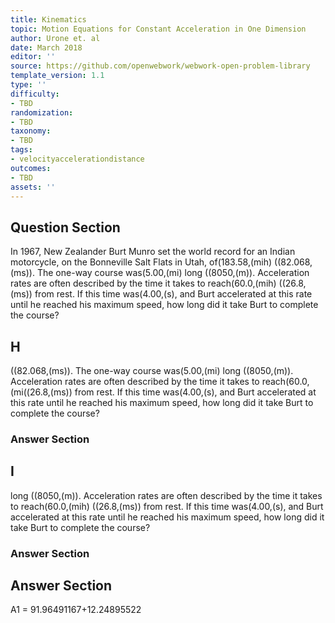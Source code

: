 ```yaml
---
title: Kinematics
topic: Motion Equations for Constant Acceleration in One Dimension
author: Urone et. al
date: March 2018
editor: ''
source: https://github.com/openwebwork/webwork-open-problem-library
template_version: 1.1
type: ''
difficulty:
- TBD
randomization:
- TBD
taxonomy:
- TBD
tags:
- velocityaccelerationdistance
outcomes:
- TBD
assets: ''
---
```


## Question Section 

In 1967, New Zealander Burt Munro set the world record for an Indian motorcycle, on the Bonneville Salt Flats in Utah, of(183.58,(mih) ((82.068,(ms)). The one-way course was(5.00,(mi) long ((8050,(m)). Acceleration rates are often described by the time it takes to reach(60.0,(mih) ((26.8,(ms)) from rest. If this time was(4.00,(s), and Burt accelerated at this rate until he reached his maximum speed, how long did it take Burt to complete the course?

## H
((82.068,(ms)). The one-way course was(5.00,(mi) long ((8050,(m)). Acceleration rates are often described by the time it takes to reach(60.0,(mi((26.8,(ms)) from rest. If this time was(4.00,(s), and Burt accelerated at this rate until he reached his maximum speed, how long did it take Burt to complete the course?
### Answer Section
## I
long ((8050,(m)). Acceleration rates are often described by the time it takes to reach(60.0,(mih) ((26.8,(ms)) from rest. If this time was(4.00,(s), and Burt accelerated at this rate until he reached his maximum speed, how long did it take Burt to complete the course?
### Answer Section


## Answer Section

A1 = 91.96491167+12.24895522